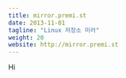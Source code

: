 ```yaml
---
title: mirror.premi.st
date: 2013-11-01
tagline: "Linux 저장소 미러"
weight: 20
website: http://mirror.premi.st
---
```


Hi
